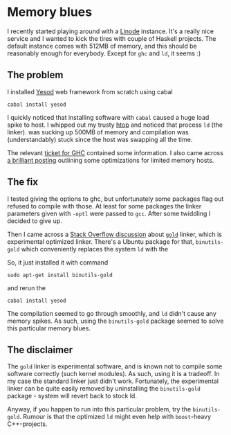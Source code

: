 # Memory blues

I recently started playing around with a [Linode](http://www.linode.com)
instance. It's a really nice service and I wanted to kick the tires  with couple of
Haskell projects. The default instance comes with 512MB of memory, and this should be
reasonably enough for everybody. Except for `ghc` and `ld`, it seems :)

## The problem

I installed [Yesod](http://www.yesodweb.com/) web framework from scratch using cabal

    cabal install yesod

I quickly noticed that installing software with `cabal` caused a huge load spike
to host. I whipped out my trusty [htop](ihttp://htop.sourceforge.net/) and
noticed that process `ld` (the linker). was sucking up 500MB of memory and
compilation was (understandably) stuck since the host was swapping all the
time.

The relevant [ticket for GHC](http://hackage.haskell.org/trac/ghc/ticket/5240)
contained some information. I also came across [a brilliant
posting](http://labs.scrive.com/2011/08/running-ghc-on-low-memory-computers/)
outlining some optimizations for limited memory hosts.

## The fix

I tested giving the options to ghc, but unfortunately some packages flag out
refused to compile with those. At least for some packages the linker parameters
given with `-optl` were passed to `gcc`. After some twiddling I decided to give up.

Then I came across a [Stack Overflow
discussion](ttp://stackoverflow.com/questions/3476093/replacing-ld-with-gold-any-experience)
about [`gold`](http://en.wikipedia.org/wiki/Gold_%28linker%29) linker, which is
experimental optimized linker. There's a Ubuntu package for that,
`binutils-gold` which conveniently replaces the system `ld` with the

So, it just installed it with command

    sudo apt-get install binutils-gold

and rerun the

    cabal install yesod

The compilation seemed to go through smoothly, and `ld` didn't cause any memory
spikes. As such, using the `binutils-gold` package seemed to solve this particular memory
blues.

## The disclaimer

The `gold` linker is experimental software, and is known not to compile some
software correctly (such kernel modules). As such, using it is a tradeoff. In
my case the standard linker just didn't work.  Fortunately, the experimental
linker can be quite easily removed by uninstalling the `binutils-gold` package -
system will revert back to stock ld.

Anyway, if you happen to run into this particular problem, try the
`binutils-gold`. Rumour is that the optimized `ld` might even help with
`boost`-heavy C++-projects.
